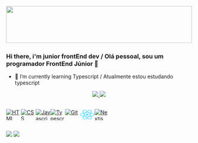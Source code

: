 <img width='100%' height='100px' src='https://raw.githubusercontent.com/joaopauloaramuni/joaopauloaramuni/master/img/header.png' />

### Hi there, i'm junior frontEnd dev / Olá pessoal, sou um programador FrontEnd Júnior 👋

- 🌱 I’m currently learning Typescript / Atualmente estou estudando typescript

<div align="center">
  <a href="https://github.com/hxsggsz">
  <img height="150em" src="https://github-readme-stats.vercel.app/api?username=hxsggsz&show_icons=true&theme=tokyonight&include_all_commits=true&count_private=true"/>
  <img height="150em" src="https://github-readme-stats.vercel.app/api/top-langs/?username=hxsggsz&layout=compact&langs_count=7&theme=tokyonight"/>
</div>

##
  
<div style='display: flex'>
  <img align="center" alt="HTML" height="30" width="40" src="https://cdn.jsdelivr.net/gh/devicons/devicon/icons/html5/html5-original.svg">
  <img align="center" alt="CSS" height="30" width="40" src="https://cdn.jsdelivr.net/gh/devicons/devicon/icons/css3/css3-original.svg">
  <img align="center" alt="Javascript" height="30" width="40" src="https://cdn.jsdelivr.net/gh/devicons/devicon/icons/javascript/javascript-plain.svg">
  <img align="center" alt="Typescript" height="30" width="40" src="https://cdn.jsdelivr.net/gh/devicons/devicon/icons/typescript/typescript-original.svg">
  <img align="center" alt="Git" height="30" width="40" src="https://cdn.jsdelivr.net/gh/devicons/devicon/icons/git/git-original.svg">
  <img align="center" alt="Reactjs" height="30" width="40" src="https://raw.githubusercontent.com/devicons/devicon/master/icons/react/react-original.svg">
  <img align="center" alt="Nextjs" height="30" width="40" src="https://cdn.jsdelivr.net/gh/devicons/devicon/icons/nextjs/nextjs-original.svg">
 </div>
  
##

<div>
  <a href = "mailto:vt.hugo.2021@gmail.com"><img src="https://img.shields.io/badge/-Gmail-%23333?style=for-the-badge&logo=gmail&logoColor=white" target="_blank"></a>
  <a href="https://www.linkedin.com/in/hxsggsz/" target="_blank"><img src="https://img.shields.io/badge/-LinkedIn-%230077B5?style=for-the-badge&logo=linkedin&logoColor=white" target="_blank"></a> 
</div>
